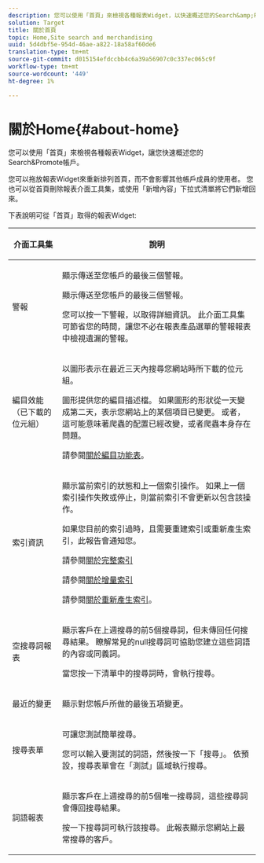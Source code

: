 ```yaml
---
description: 您可以使用「首頁」來檢視各種報表Widget，以快速概述您的Search&amp;Promote帳戶。
solution: Target
title: 關於首頁
topic: Home,Site search and merchandising
uuid: 5d4dbf5e-954d-46ae-a822-18a58af60de6
translation-type: tm+mt
source-git-commit: d015154efdccbb4c6a39a56907c0c337ec065c9f
workflow-type: tm+mt
source-wordcount: '449'
ht-degree: 1%

---
```



# 關於Home{#about-home}

您可以使用「首頁」來檢視各種報表Widget，讓您快速概述您的Search&amp;Promote帳戶。

您可以拖放報表Widget來重新排列首頁，而不會影響其他帳戶成員的使用者。 您也可以從首頁刪除報表介面工具集，或使用「新增內容」下拉式清單將它們新增回來。

下表說明可從「首頁」取得的報表Widget:

<table> 
 <thead> 
  <tr> 
   <th colname="col1" class="entry"> <p>介面工具集 </p> </th> 
   <th colname="col2" class="entry"> <p>說明 </p> </th> 
  </tr>
 </thead>
 <tbody> 
  <tr> 
   <td colname="col1"> <p><span class="uicontrol">警報</span> </p> </td> 
   <td colname="col2"> <p> 顯示傳送至您帳戶的最後三個警報。 </p> <p>顯示傳送至您帳戶的最後三個警報。 </p> <p>您可以按一下警報，以取得詳細資訊。 此介面工具集可節省您的時間，讓您不必在<span class="uicontrol">報表</span>產品選單的<span class="uicontrol">警報</span>報表中檢視遺漏的警報。 </p> </td> 
  </tr> 
  <tr> 
   <td colname="col1"> <p><span class="uicontrol">編目效能（已下載的位元組）</span> </p> </td> 
   <td colname="col2"> <p>以圖形表示在最近三天內搜尋您網站時所下載的位元組。 </p> <p>圖形提供您的編目描述檔。 如果圖形的形狀從一天變成第二天，表示您網站上的某個項目已變更。 或者，這可能意味著爬蟲的配置已經改變，或者爬蟲本身存在問題。 </p> <p>請參閱<a href="c-about-settings-menu/c-about-crawling-menu.md#concept_59307680C6724E93952ADE5044983AF6" format="dita" scope="local">關於編目功能表</a>。 </p> </td> 
  </tr> 
  <tr> 
   <td colname="col1"> <p><span class="uicontrol">索引資訊</span> </p> </td> 
   <td colname="col2"> <p>顯示當前索引的狀態和上一個索引操作。 如果上一個索引操作失敗或停止，則當前索引不會更新以包含該操作。 </p> <p>如果您目前的索引過時，且需要重建索引或重新產生索引，此報告會通知您。 </p> <p>請參閱<a href="c-about-index-menu/c-about-full-index.md#concept_C69BD21863FD4856B49326F35DB570D3" format="dita" scope="local">關於完整索引</a> </p> <p>請參閱<a href="c-about-index-menu/c-about-incremental-index.md#concept_A7770F0552D14C47B3DDB65DB78FFFEE" format="dita" scope="local">關於增量索引</a> </p> <p>請參閱<a href="c-about-index-menu/c-about-regenerate-index.md#concept_6CBE6B8D18EF47D293091CBA542245FA" format="dita" scope="local">關於重新產生索引</a>。 </p> </td> 
  </tr> 
  <tr> 
   <td colname="col1"> <p><span class="uicontrol">空搜尋詞報表</span> </p> </td> 
   <td colname="col2"> <p> 顯示客戶在上週搜尋的前5個搜尋詞，但未傳回任何搜尋結果。 瞭解常見的null搜尋詞可協助您建立這些詞語的內容或同義詞。 </p> <p>當您按一下清單中的搜尋詞時，會執行搜尋。 </p> </td> 
  </tr> 
  <tr> 
   <td colname="col1"> <p><span class="uicontrol">最近的變更</span> </p> </td> 
   <td colname="col2"> <p> 顯示對您帳戶所做的最後五項變更。 </p> </td> 
  </tr> 
  <tr> 
   <td colname="col1"> <p><span class="uicontrol">搜尋表單</span> </p> </td> 
   <td colname="col2"> <p>可讓您測試簡單搜尋。 </p> <p> 您可以輸入要測試的詞語，然後按一下「搜尋」。 <span class="uicontrol"></span>依預設，搜尋表單會在「測試」區域執行搜尋。 </p> </td> 
  </tr> 
  <tr> 
   <td colname="col1"> <p><span class="uicontrol">詞語報表</span> </p> </td> 
   <td colname="col2"> <p>顯示客戶在上週搜尋的前5個唯一搜尋詞，這些搜尋詞會傳回搜尋結果。 </p> <p> 按一下搜尋詞可執行該搜尋。 此報表顯示您網站上最常搜尋的客戶。 </p> </td> 
  </tr> 
 </tbody> 
</table>

